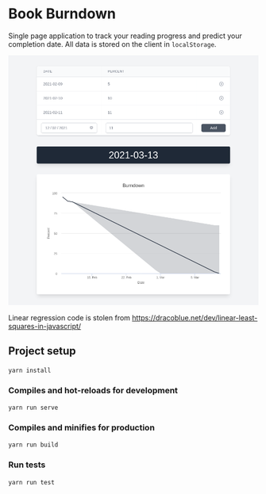 # Book Burndown

Single page application to track your reading progress and predict your completion date. All data is stored on the client in `localStorage`.

![screenshot](public/burndown.png)

Linear regression code is stolen from https://dracoblue.net/dev/linear-least-squares-in-javascript/

## Project setup
```
yarn install
```

### Compiles and hot-reloads for development
```
yarn run serve
```

### Compiles and minifies for production
```
yarn run build
```

### Run tests
```
yarn run test
```
